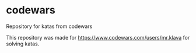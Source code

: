 # codewars

Repository for katas from codewars


This repository was made for https://www.codewars.com/users/mr.klava for solving katas.
